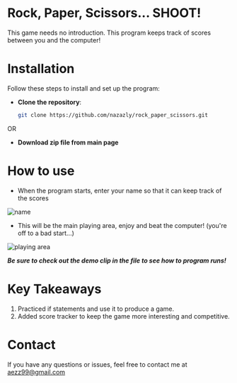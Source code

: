 # Rock, Paper, Scissors... SHOOT!
This game needs no introduction. This program keeps track of scores between you and the computer!

# Installation
Follow these steps to install and set up the program:

- **Clone the repository**:

    ```bash
    git clone https://github.com/nazazly/rock_paper_scissors.git
    ```
OR

- **Download zip file from main page**


# How to use
- When the program starts, enter your name so that it can keep track of the scores

![name](https://github.com/nazazly/currency_converter/assets/134792092/519ecd62-741a-4155-a0d6-0334b125b268)
  
- This will be the main playing area, enjoy and beat the computer! (you're off to a bad start...)
  
     
![playing area](https://github.com/nazazly/currency_converter/assets/134792092/c2d1af98-c145-4479-9978-8951335063c4)


***Be sure to check out the demo clip in the file to see how to program runs!***

# Key Takeaways
1. Practiced if statements and use it to produce a game.
2. Added score tracker to keep the game more interesting and competitive.

# Contact
If you have any questions or issues, feel free to contact me at aezz99@gmail.com
